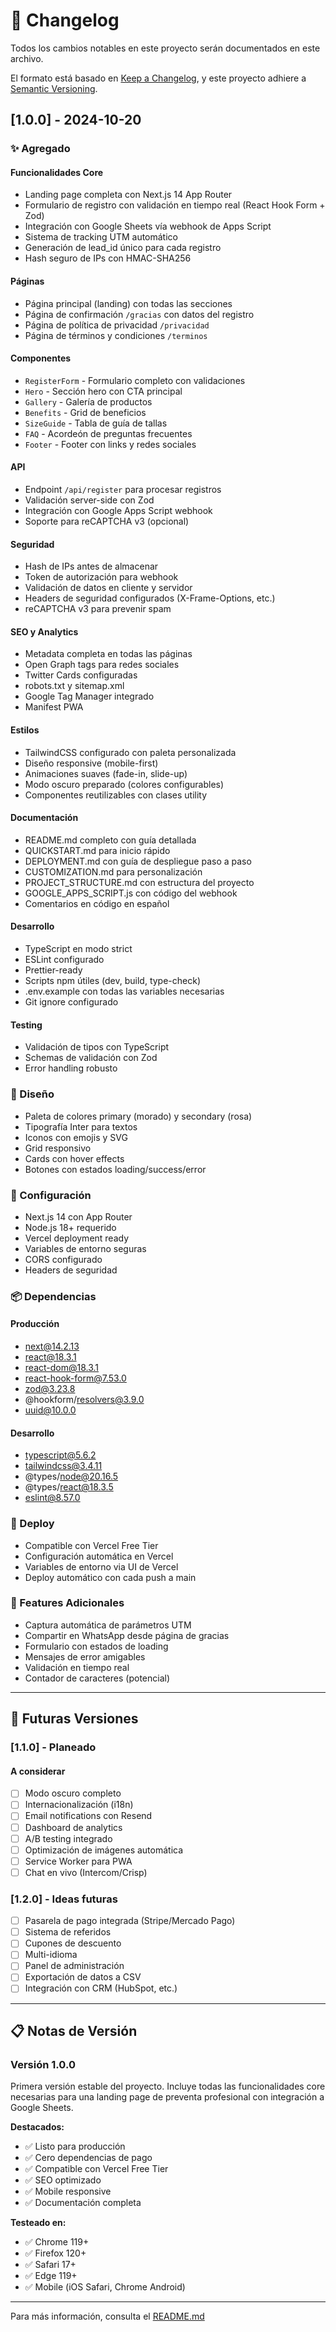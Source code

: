 # 📝 Changelog

Todos los cambios notables en este proyecto serán documentados en este archivo.

El formato está basado en [Keep a Changelog](https://keepachangelog.com/es-ES/1.0.0/),
y este proyecto adhiere a [Semantic Versioning](https://semver.org/lang/es/).

## [1.0.0] - 2024-10-20

### ✨ Agregado

#### Funcionalidades Core
- Landing page completa con Next.js 14 App Router
- Formulario de registro con validación en tiempo real (React Hook Form + Zod)
- Integración con Google Sheets vía webhook de Apps Script
- Sistema de tracking UTM automático
- Generación de lead_id único para cada registro
- Hash seguro de IPs con HMAC-SHA256

#### Páginas
- Página principal (landing) con todas las secciones
- Página de confirmación `/gracias` con datos del registro
- Página de política de privacidad `/privacidad`
- Página de términos y condiciones `/terminos`

#### Componentes
- `RegisterForm` - Formulario completo con validaciones
- `Hero` - Sección hero con CTA principal
- `Gallery` - Galería de productos
- `Benefits` - Grid de beneficios
- `SizeGuide` - Tabla de guía de tallas
- `FAQ` - Acordeón de preguntas frecuentes
- `Footer` - Footer con links y redes sociales

#### API
- Endpoint `/api/register` para procesar registros
- Validación server-side con Zod
- Integración con Google Apps Script webhook
- Soporte para reCAPTCHA v3 (opcional)

#### Seguridad
- Hash de IPs antes de almacenar
- Token de autorización para webhook
- Validación de datos en cliente y servidor
- Headers de seguridad configurados (X-Frame-Options, etc.)
- reCAPTCHA v3 para prevenir spam

#### SEO y Analytics
- Metadata completa en todas las páginas
- Open Graph tags para redes sociales
- Twitter Cards configuradas
- robots.txt y sitemap.xml
- Google Tag Manager integrado
- Manifest PWA

#### Estilos
- TailwindCSS configurado con paleta personalizada
- Diseño responsive (mobile-first)
- Animaciones suaves (fade-in, slide-up)
- Modo oscuro preparado (colores configurables)
- Componentes reutilizables con clases utility

#### Documentación
- README.md completo con guía detallada
- QUICKSTART.md para inicio rápido
- DEPLOYMENT.md con guía de despliegue paso a paso
- CUSTOMIZATION.md para personalización
- PROJECT_STRUCTURE.md con estructura del proyecto
- GOOGLE_APPS_SCRIPT.js con código del webhook
- Comentarios en código en español

#### Desarrollo
- TypeScript en modo strict
- ESLint configurado
- Prettier-ready
- Scripts npm útiles (dev, build, type-check)
- .env.example con todas las variables necesarias
- Git ignore configurado

#### Testing
- Validación de tipos con TypeScript
- Schemas de validación con Zod
- Error handling robusto

### 🎨 Diseño

- Paleta de colores primary (morado) y secondary (rosa)
- Tipografía Inter para textos
- Iconos con emojis y SVG
- Grid responsivo
- Cards con hover effects
- Botones con estados loading/success/error

### 🔧 Configuración

- Next.js 14 con App Router
- Node.js 18+ requerido
- Vercel deployment ready
- Variables de entorno seguras
- CORS configurado
- Headers de seguridad

### 📦 Dependencias

#### Producción
- next@14.2.13
- react@18.3.1
- react-dom@18.3.1
- react-hook-form@7.53.0
- zod@3.23.8
- @hookform/resolvers@3.9.0
- uuid@10.0.0

#### Desarrollo
- typescript@5.6.2
- tailwindcss@3.4.11
- @types/node@20.16.5
- @types/react@18.3.5
- eslint@8.57.0

### 🚀 Deploy

- Compatible con Vercel Free Tier
- Configuración automática en Vercel
- Variables de entorno via UI de Vercel
- Deploy automático con cada push a main

### 📱 Features Adicionales

- Captura automática de parámetros UTM
- Compartir en WhatsApp desde página de gracias
- Formulario con estados de loading
- Mensajes de error amigables
- Validación en tiempo real
- Contador de caracteres (potencial)

---

## 🔮 Futuras Versiones

### [1.1.0] - Planeado

#### A considerar
- [ ] Modo oscuro completo
- [ ] Internacionalización (i18n)
- [ ] Email notifications con Resend
- [ ] Dashboard de analytics
- [ ] A/B testing integrado
- [ ] Optimización de imágenes automática
- [ ] Service Worker para PWA
- [ ] Chat en vivo (Intercom/Crisp)

### [1.2.0] - Ideas futuras

- [ ] Pasarela de pago integrada (Stripe/Mercado Pago)
- [ ] Sistema de referidos
- [ ] Cupones de descuento
- [ ] Multi-idioma
- [ ] Panel de administración
- [ ] Exportación de datos a CSV
- [ ] Integración con CRM (HubSpot, etc.)

---

## 📋 Notas de Versión

### Versión 1.0.0
Primera versión estable del proyecto. Incluye todas las funcionalidades core necesarias para una landing page de preventa profesional con integración a Google Sheets.

**Destacados:**
- ✅ Listo para producción
- ✅ Cero dependencias de pago
- ✅ Compatible con Vercel Free Tier
- ✅ SEO optimizado
- ✅ Mobile responsive
- ✅ Documentación completa

**Testeado en:**
- ✅ Chrome 119+
- ✅ Firefox 120+
- ✅ Safari 17+
- ✅ Edge 119+
- ✅ Mobile (iOS Safari, Chrome Android)

---

Para más información, consulta el [README.md](README.md)

